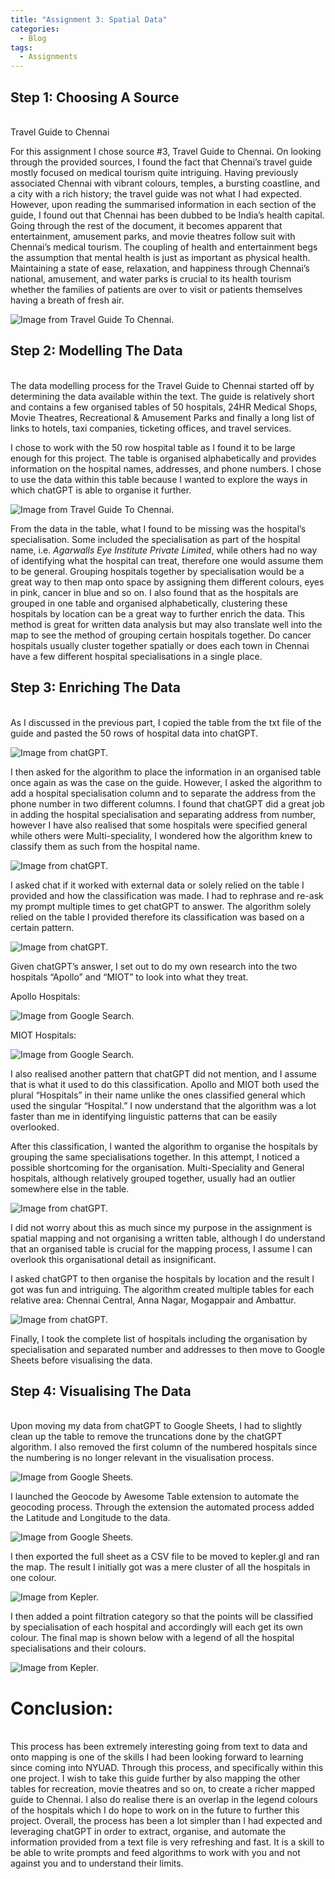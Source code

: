 ```yaml
---
title: "Assignment 3: Spatial Data"
categories:
  - Blog
tags:
  - Assignments
---
```


## Step 1: Choosing A Source
<br>
Travel Guide to Chennai

For this assignment I chose source #3, Travel Guide to Chennai. On looking through the provided sources, I found the fact that Chennai’s travel guide mostly focused on medical tourism quite intriguing. Having previously associated Chennai with vibrant colours, temples, a bursting coastline, and a city with a rich history; the travel guide was not what I had expected. However, upon reading the summarised information in each section of the guide, I found out that Chennai has been dubbed to be India’s health capital. Going through the rest of the document, it becomes apparent that entertainment, amusement parks, and movie theatres follow suit with Chennai’s medical tourism. The coupling of health and entertainment begs the assumption that mental health is just as important as physical health. Maintaining a state of ease, relaxation, and happiness through Chennai’s national, amusement, and water parks is crucial to its health tourism whether the families of patients are over to visit or patients themselves having a breath of fresh air. 

![Image from Travel Guide To Chennai.](/assets/images/A3-P1-1.png)

## Step 2: Modelling The Data
<br>
The data modelling process for the Travel Guide to Chennai started off by determining the data available within the text. The guide is relatively short and contains a few organised tables of 50 hospitals, 24HR Medical Shops, Movie Theatres, Recreational & Amusement Parks and finally a long list of links to hotels, taxi companies, ticketing offices, and travel services.

I chose to work with the 50 row hospital table as I found it to be large enough for this project. The table is organised alphabetically and provides information on the hospital names, addresses, and phone numbers. I chose to use the data within this table because I wanted to explore the ways in which chatGPT is able to organise it further. 

![Image from Travel Guide To Chennai.](/assets/images/A3-P2-1.png)

From the data in the table, what I found to be missing was the hospital’s specialisation. Some included the specialisation as part of the hospital name, i.e. *Agarwalls Eye Institute Private Limited*, while others had no way of identifying what the hospital can treat, therefore one would assume them to be general. Grouping hospitals together by specialisation would be a great way to then map onto space by assigning them different colours, eyes in pink, cancer in blue and so on. I also found that as the hospitals are grouped in one table and organised alphabetically, clustering these hospitals by location can be a great way to further enrich the data. This method is great for written data analysis but may also translate well into the map to see the method of grouping certain hospitals together. Do cancer hospitals usually cluster together spatially or does each town in Chennai have a few different hospital specialisations in a single place. 

## Step 3: Enriching The Data 
<br>
As I discussed in the previous part, I copied the table from the txt file of the guide and pasted the 50 rows of hospital data into chatGPT. 

![Image from chatGPT.](/assets/images/A3-P3-1.png)

I then asked for the algorithm to place the information in an organised table once again as was the case on the guide. However, I asked the algorithm to add a hospital specialisation column and to separate the address from the phone number in two different columns. I found that chatGPT did a great job in adding the hospital specialisation and separating address from number, however I have also realised that some hospitals were specified general while others were Multi-speciality, I wondered how the algorithm knew to classify them as such from the hospital name.

![Image from chatGPT.](/assets/images/A3-P3-2.png)

I asked chat if it worked with external data or solely relied on the table I provided and how the classification was made. I had to rephrase and re-ask my prompt multiple times to get chatGPT to answer. The algorithm solely relied on the table I provided therefore its classification was based on a certain pattern. 

![Image from chatGPT.](/assets/images/A3-P3-3.png)

Given chatGPT’s answer, I set out to do my own research into the two hospitals “Apollo” and “MIOT”  to look into what they treat. 

Apollo Hospitals:

![Image from Google Search.](/assets/images/A3-P3-4.png)

MIOT Hospitals:

![Image from Google Search.](/assets/images/A3-P3-5.png)

I also realised another pattern that chatGPT did not mention, and I assume that is what it used to do this classification. Apollo and MIOT both used the plural “Hospitals” in their name unlike the ones classified general which used the singular “Hospital.” I now understand that the algorithm was a lot faster than me in identifying linguistic patterns that can be easily overlooked. 

After this classification, I wanted the algorithm to organise the hospitals by grouping the same specialisations together. In this attempt, I noticed a possible shortcoming for the organisation. Multi-Speciality and General hospitals, although relatively grouped together, usually had an outlier somewhere else in the table. 

![Image from chatGPT.](/assets/images/A3-P3-6.png)

I did not worry about this as much since my purpose in the assignment is spatial mapping and not organising a written table, although I do understand that an organised table is crucial for the mapping process, I assume I can overlook this organisational detail as insignificant. 

I asked chatGPT to then organise the hospitals by location and the result I got was fun and intriguing. The algorithm created multiple tables for each relative area: Chennai Central, Anna Nagar, Mogappair and Ambattur. 

![Image from chatGPT.](/assets/images/A3-P3-7.png)

Finally, I took the complete list of hospitals including the organisation by specialisation and separated number and addresses to then move to Google Sheets before visualising the data. 

## Step 4: Visualising The Data
<br>
Upon moving my data from chatGPT to Google Sheets, I had to slightly clean up the table to remove the truncations done by the chatGPT algorithm. I also removed the first column of the numbered hospitals since the numbering is no longer relevant in the visualisation process. 

![Image from Google Sheets.](/assets/images/A3-P4-1.png)

I launched the Geocode by Awesome Table extension to automate the geocoding process. Through the extension the automated process added the Latitude and Longitude to the data. 

![Image from Google Sheets.](/assets/images/A3-P4-2.png)

I then exported the full sheet as a CSV file to be moved to kepler.gl and ran the map. The result I initially got was a mere cluster of all the hospitals in one colour. 

![Image from Kepler.](/assets/images/A3-P4-4.png)

I then added a point filtration category so that the points will be classified by specialisation of each hospital and accordingly will each get its own colour. The final map is shown below with a legend of all the hospital specialisations and their colours. 

![Image from Kepler.](/assets/images/A3-P4-5.png)

# Conclusion:
<br>
This process has been extremely interesting going from text to data and onto mapping is one of the skills I had been looking forward to learning since coming into NYUAD. Through this process, and specifically within this one project. I wish to take this guide further by also mapping the other tables for recreation, movie theatres and so on, to create a richer mapped guide to Chennai. I also do realise there is an overlap in the legend colours of the hospitals which I do hope to work on in the future to further this project. Overall, the process has been a lot simpler than I had expected and leveraging chatGPT in order to extract, organise, and automate the information provided from a text file is very refreshing and fast. It is a skill to be able to write prompts and feed algorithms to work with you and not against you and to understand their limits. 
